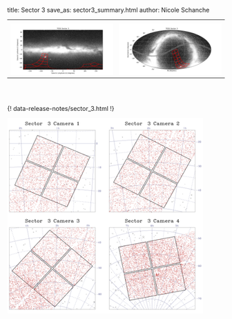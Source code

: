 title: Sector 3
save_as: sector3_summary.html
author: Nicole Schanche


<table>
  <tr>
    <th colspan="2" ></th>
  </tr>
  <tr>
    <td width="50%" style = "text-align: center;">
          <img class="img-responsive" style="max-width:100%;" src="images/sector-plots/tess_galactic_sector_003.png"> 
    </td>
    <td width="50%" style = "text-align: center;">
          <img class="img-responsive" style="max-width:100%;" src="images/sector-plots/tess_icrs_sector_003.png">
    </td>
  </tr>
</table>
<br></br>





{! data-release-notes/sector_3.html !}

<img class="img-responsive" style="max-width:90%;" src="images/sector-plots/sector-plots.003.jpeg">